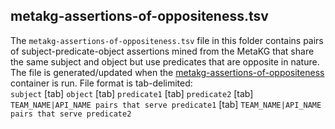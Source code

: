 ## metakg-assertions-of-oppositeness.tsv
The `metakg-assertions-of-oppositeness.tsv` file in this folder contains pairs of subject-predicate-object assertions mined from the MetaKG that share the same subject and object but use predicates that are opposite in nature. The file is generated/updated when the [metakg-assertions-of-oppositeness]() container is run. File format is tab-delimited: <br>
`subject` [tab] `object` [tab] `predicate1` [tab] `predicate2` [tab] `TEAM_NAME|API_NAME pairs that serve predicate1` [tab] `TEAM_NAME|API_NAME pairs that serve predicate2`